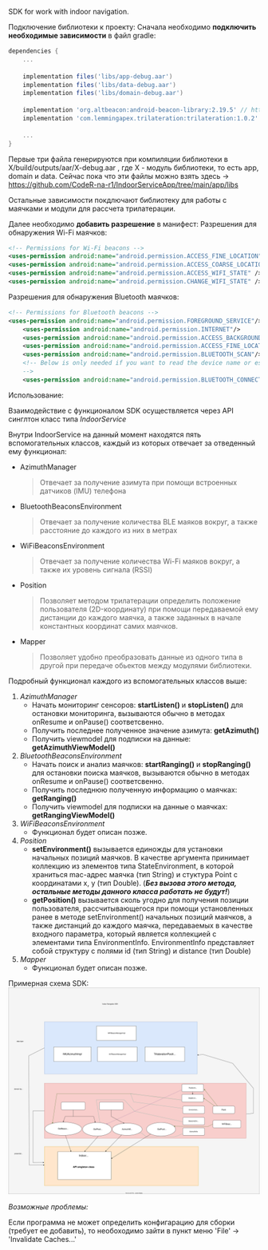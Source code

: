 SDK for work with indoor navigation.

Подключение библиотеки к проекту:
Сначала необходимо __подключить необходимые зависимости__ в файл gradle:
```gradle
dependencies {
    ...

    implementation files('libs/app-debug.aar')
    implementation files('libs/data-debug.aar')
    implementation files('libs/domain-debug.aar')

    implementation 'org.altbeacon:android-beacon-library:2.19.5' // https://altbeacon.github.io/android-beacon-library
    implementation 'com.lemmingapex.trilateration:trilateration:1.0.2'

    ...
}
```
Первые три файла генерируются при компиляции библиотеки в X/build/outputs/aar/X-debug.aar
, где X - модуль библиотеки, то есть app, domain и data.
Сейчас пока что эти файлы можно взять здесь -> https://github.com/CodeR-na-r1/IndoorServiceApp/tree/main/app/libs

Остальные зависимости покдлючают библиотеку для работы с маячками и модули для рассчета трилатерации.

Далее необходимо __добавить разрешение__ в манифест:
Разрешения для обнаружения Wi-Fi маячков:
```xml
<!-- Permissions for Wi-Fi beacons -->
<uses-permission android:name="android.permission.ACCESS_FINE_LOCATION" />
<uses-permission android:name="android.permission.ACCESS_COARSE_LOCATION" />
<uses-permission android:name="android.permission.ACCESS_WIFI_STATE" />
<uses-permission android:name="android.permission.CHANGE_WIFI_STATE" />
```

Разрешения для обнаружения Bluetooth маячков:
```xml
<!-- Permissions for Bluetooth beacons -->
<uses-permission android:name="android.permission.FOREGROUND_SERVICE"/>
    <uses-permission android:name="android.permission.INTERNET"/>
    <uses-permission android:name="android.permission.ACCESS_BACKGROUND_LOCATION" />
    <uses-permission android:name="android.permission.ACCESS_FINE_LOCATION" />
    <uses-permission android:name="android.permission.BLUETOOTH_SCAN"/>
    <!-- Below is only needed if you want to read the device name or establish a bluetooth connection
    -->
    <uses-permission android:name="android.permission.BLUETOOTH_CONNECT"/>
```

Использование:

Взаимодействие с функционалом SDK осуществляется через API синглтон класс типа _IndoorService_

Внутри IndoorService на данный момент находятся пять вспомогательных классов, каждый из которых отвечает за отведенный ему функционал:
+ AzimuthManager
    > Отвечает за получение азимута при помощи встроенных датчиков (IMU) телефона
+ BluetoothBeaconsEnvironment
    > Отвечает за получение количества BLE маяков вокруг, а также расстояние до каждого из них в метрах
+ WiFiBeaconsEnvironment
    > Отвечает за получение количества Wi-Fi маяков вокруг, а также их уровень сигнала (RSSI)
+ Position
    > Позволяет методом трилатерации определить положение пользователя (2D-координату) при помощи передаваемой ему дистанции до каждого маячка, а также заданных в начале константных координат самих маячков.
+ Mapper
    > Позволяет удобно преобразовать данные из одного типа в другой при передаче обьектов между модулями библиотеки.

Подробный функционал каждого из вспомогательных классов выше:
1. _AzimuthManager_
    + Начать мониторинг сенсоров: __startListen()__ и __stopListen()__ для остановки мониторинга, вызываются обычно в методах onResume и onPause() соответсвенно.
    + Получить последнее полученное значение азимута: __getAzimuth()__
    + Получить viewmodel для подписки на данные: __getAzimuthViewModel()__
2. _BluetoothBeaconsEnvironment_
    + Начать поиск и анализ маячков: __startRanging()__ и __stopRanging()__ для остановки поиска маячков, вызываются обычно в методах onResume и onPause() соответсвенно.
    + Получить последнюю полученную информацию о маячках: __getRanging()__
    + Получить viewmodel для подписки на данные о маячках: __getRangingViewModel()__
3. _WiFiBeaconsEnvironment_
    + Функционал будет описан позже.
4. _Position_
    + __setEnvironment()__ вызывается единожды для установки начальных позиций маячков. В качестве аргумента принимает коллекцию из элементов типа StateEnvironment, в которой храниться mac-адрес маячка (тип String) и  стуктура Point с координатами x, y (тип Double). (*__Без вызова этого метода, остальные методы данного класса работать не будут!__*)
    + __getPosition()__ вызывается сколь угодно для получения позиции пользователя, рассчитывающегося при помощи установленных ранее в методе setEnvironment() начальных позиций маячков, а также дистанций до каждого маячка, передаваемых в качестве входного параметра, который является коллекцией с элементами типа EnvironmentInfo. EnvironmentInfo представляет собой структуру с полями id (тип String) и distance (тип Double)
5. _Mapper_
    + Функционал будет описан позже.

Примерная схема SDK:
<img src="./schemeSDK.svg">

*Возможные проблемы:*

Если программа не может определить конфигарацию для сборки (требует ее добавить), то необоходимо зайти в пункт меню 'File' -> 'Invalidate Caches...'